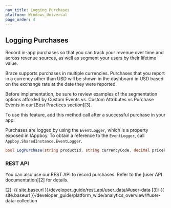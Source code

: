 ```yaml
---
nav_title: Logging Purchases
platform: Windows_Universal
page_order: 4
---
```

## Logging Purchases

Record in-app purchases so that you can track your revenue over time and across revenue sources, as well as segment your users by their lifetime value.

Braze supports purchases in multiple currencies. Purchases that you report in a currency other than USD will be shown in the dashboard in USD based on the exchange rate at the date they were reported.

Before implementation, be sure to review examples of the segmentation options afforded by Custom Events vs. Custom Attributes vs Purchase Events in our [Best Practices section][3].

To use this feature, add this method call after a successful purchase in your app:

Purchases are logged by using the `EventLogger`, which is a property exposed in IAppboy. To obtain a reference to the `EventLogger`, call `Appboy.SharedInstance.EventLogger`.

```csharp
bool LogPurchase(string productId, string currencyCode, decimal price)
```

### REST API

You can also use our REST API to record purchases. Refer to the [user API documentation][2] for details.

[2]: {{ site.baseurl }}/developer_guide/rest_api/user_data/#user-data
[3]: {{ site.baseurl }}/developer_guide/platform_wide/analytics_overview/#user-data-collection
